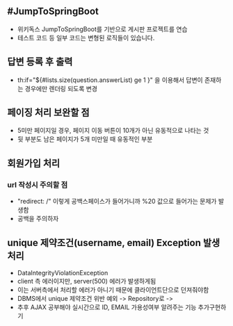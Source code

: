 #JumpToSpringBoot
---

- 위키독스 JumpToSpringBoot를 기반으로 게시판 프로젝트를 연습
- 테스트 코드 등 일부 코드는 변형된 로직들이 있습니다.



## 답변 등록 후 출력
- th:if="${#lists.size(question.answerList) ge 1 }" 을 이용해서 답변이 존재하는 경우에만 렌더링 되도록 변경


## 페이징 처리 보완할 점
- 5미만 페이지일 경우, 페이지 이동 버튼이 10개가 아닌 유동적으로 나타는 것
- 뒷 부분도 남은 페이지가 5개 미만일 때 유동적인 부분


## 회원가입 처리
### url 작성시 주의할 점
- "redirect: /" 이렇게 공백스페이스가 들어가니까 %20 값으로 들어가는 문제가 발생함
- 공백을 주의하자

## unique 제약조건(username, email) Exception 발생 처리
- DataIntegrityViolationException
- client 측 에러이지만, server(500) 에러가 발생하게됨
- 이는 서버측에서 처리할 에러가 아니기 때문에 클라이언트단으로 던져줘야함
- DBMS에서 unique 제약조건 위반 예외 -> Repository로 -> 
- 추후 AJAX 공부해야 실시간으로 ID, EMAIL 가용성여부 알려주는 기능 추가구현하기